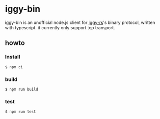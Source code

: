 # iggy-bin

iggy-bin is an unofficial node.js client for [iggy-rs](https://iggy.rs/)'s binary protocol, written with typescript. it currently only support tcp transport.

## howto

### Install
```
$ npm ci
```

### build 

```
$ npm run build
```

### test 

```
$ npm run test
```
